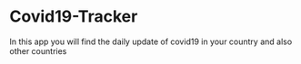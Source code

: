 # Covid19-Tracker
In this app you will find the daily update of covid19 in your country and also other countries
